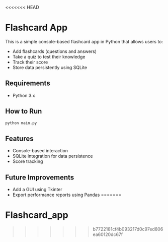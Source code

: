 <<<<<<< HEAD
# Flashcard App

This is a simple console-based flashcard app in Python that allows users to:

- Add flashcards (questions and answers)
- Take a quiz to test their knowledge
- Track their score
- Store data persistently using SQLite

## Requirements

- Python 3.x

## How to Run

```bash
python main.py
```

## Features

- Console-based interaction
- SQLite integration for data persistence
- Score tracking

## Future Improvements

- Add a GUI using Tkinter
- Export performance reports using Pandas
=======
# Flashcard_app
>>>>>>> b7722181cf4b093217d0c97ed806ea60120dc67f
